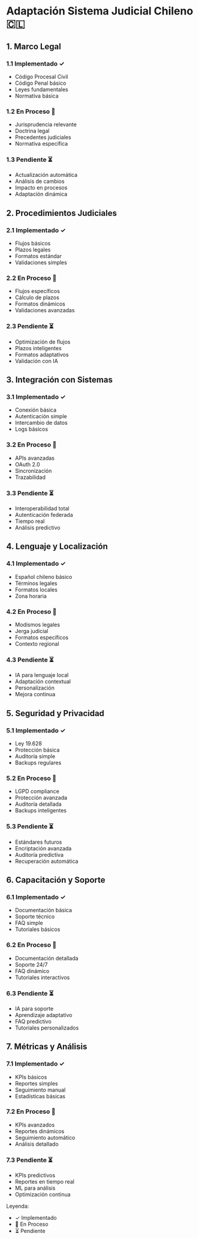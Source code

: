 # Adaptación Sistema Judicial Chileno 🇨🇱

## 1. Marco Legal

### 1.1 Implementado ✓
- Código Procesal Civil
- Código Penal básico
- Leyes fundamentales
- Normativa básica

### 1.2 En Proceso 🔄
- Jurisprudencia relevante
- Doctrina legal
- Precedentes judiciales
- Normativa específica

### 1.3 Pendiente ⏳
- Actualización automática
- Análisis de cambios
- Impacto en procesos
- Adaptación dinámica

## 2. Procedimientos Judiciales

### 2.1 Implementado ✓
- Flujos básicos
- Plazos legales
- Formatos estándar
- Validaciones simples

### 2.2 En Proceso 🔄
- Flujos específicos
- Cálculo de plazos
- Formatos dinámicos
- Validaciones avanzadas

### 2.3 Pendiente ⏳
- Optimización de flujos
- Plazos inteligentes
- Formatos adaptativos
- Validación con IA

## 3. Integración con Sistemas

### 3.1 Implementado ✓
- Conexión básica
- Autenticación simple
- Intercambio de datos
- Logs básicos

### 3.2 En Proceso 🔄
- APIs avanzadas
- OAuth 2.0
- Sincronización
- Trazabilidad

### 3.3 Pendiente ⏳
- Interoperabilidad total
- Autenticación federada
- Tiempo real
- Análisis predictivo

## 4. Lenguaje y Localización

### 4.1 Implementado ✓
- Español chileno básico
- Términos legales
- Formatos locales
- Zona horaria

### 4.2 En Proceso 🔄
- Modismos legales
- Jerga judicial
- Formatos específicos
- Contexto regional

### 4.3 Pendiente ⏳
- IA para lenguaje local
- Adaptación contextual
- Personalización
- Mejora continua

## 5. Seguridad y Privacidad

### 5.1 Implementado ✓
- Ley 19.628
- Protección básica
- Auditoría simple
- Backups regulares

### 5.2 En Proceso 🔄
- LGPD compliance
- Protección avanzada
- Auditoría detallada
- Backups inteligentes

### 5.3 Pendiente ⏳
- Estándares futuros
- Encriptación avanzada
- Auditoría predictiva
- Recuperación automática

## 6. Capacitación y Soporte

### 6.1 Implementado ✓
- Documentación básica
- Soporte técnico
- FAQ simple
- Tutoriales básicos

### 6.2 En Proceso 🔄
- Documentación detallada
- Soporte 24/7
- FAQ dinámico
- Tutoriales interactivos

### 6.3 Pendiente ⏳
- IA para soporte
- Aprendizaje adaptativo
- FAQ predictivo
- Tutoriales personalizados

## 7. Métricas y Análisis

### 7.1 Implementado ✓
- KPIs básicos
- Reportes simples
- Seguimiento manual
- Estadísticas básicas

### 7.2 En Proceso 🔄
- KPIs avanzados
- Reportes dinámicos
- Seguimiento automático
- Análisis detallado

### 7.3 Pendiente ⏳
- KPIs predictivos
- Reportes en tiempo real
- ML para análisis
- Optimización continua

Leyenda:
- ✓ Implementado
- 🔄 En Proceso
- ⏳ Pendiente
